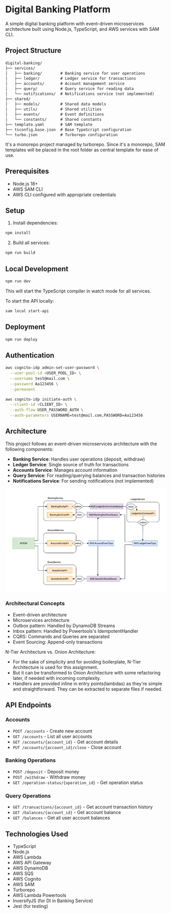 # Digital Banking Platform

A simple digital banking platform with event-driven microservices architecture built using Node.js, TypeScript, and AWS services with SAM CLI.

## Project Structure

```
digital-banking/
├── services/
│   ├── banking/        # Banking service for user operations
│   ├── ledger/         # Ledger service for transactions
│   ├── accounts/       # Account management service
│   ├── query/          # Query service for reading data
│   └── notifications/  # Notifications service (not implemented)
├── shared/
│   ├── models/         # Shared data models
│   ├── utils/          # Shared utilities
│   ├── events/         # Event definitions
│   └── constants/      # Shared constants
├── template.yaml       # SAM template
├── tsconfig.base.json  # Base TypeScript configuration
└── turbo.json          # Turborepo configuration
```

It's a monorepo project managed by turborepo.
Since it's a monorepo, SAM templates will be placed in the root folder as central template for ease of use.

## Prerequisites

- Node.js 18+
- AWS SAM CLI
- AWS CLI configured with appropriate credentials

## Setup

1. Install dependencies:

```bash
npm install
```

2. Build all services:

```bash
npm run build
```

## Local Development

```bash
npm run dev
```

This will start the TypeScript compiler in watch mode for all services.

To start the API locally:

```bash
sam local start-api
```

## Deployment

```bash
npm run deploy
```

## Authentication

```bash
aws cognito-idp admin-set-user-password \
  --user-pool-id <USER_POOL_ID> \
  --username test@mail.com \
  --password Aa123456 \
  --permanent
```

```bash
aws cognito-idp initiate-auth \
  --client-id <CLIENT_ID> \
  --auth-flow USER_PASSWORD_AUTH \
  --auth-parameters USERNAME=test@mail.com,PASSWORD=Aa123456
```

## Architecture

This project follows an event-driven microservices architecture with the following components:

- **Banking Service**: Handles user operations (deposit, withdraw)
- **Ledger Service**: Single source of truth for transactions
- **Accounts Service**: Manages account information
- **Query Service**: For reading/querying balances and transaction histories
- **Notifications Service**: For sending notifications (not implemented)

![Event Driven Architecture](./docs/EDA.png)

### Architectural Concepts 

- Event-driven architecture
- Microservices architecture
- Outbox pattern: Handled by DynamoDB Streams
- Inbox pattern: Handled by Powertools's IdempotentHandler
- CQRS: Commands and Queries are separated
- Event Sourcing: Append-only transactions

N-Tier Architecture vs. Onion Architecture:
- For the sake of simplicity and for avoiding boilerplate, N-Tier Architecture is used for this assignment.
- But it can be transformed to Onion Architecture with some refactoring later, if needed with incoming complexity.
- Handlers are provided inline in entry points(lambdas) as they're simple and straightforward. They can be extracted to separate files if needed.

## API Endpoints

### Accounts
- `POST /accounts` - Create new account
- `GET /accounts` - List all user accounts
- `GET /accounts/{account_id}` - Get account details
- `PUT /accounts/{account_id}/close` - Close account

### Banking Operations
- `POST /deposit` - Deposit money
- `POST /withdraw` - Withdraw money
- `GET /operation-status/{operation_id}` - Get operation status

### Query Operations
- `GET /transactions/{account_id}` - Get account transaction history
- `GET /balances/{account_id}` - Get account balance
- `GET /balances` - Get all user account balances

## Technologies Used

- TypeScript
- Node.js
- AWS Lambda
- AWS API Gateway
- AWS DynamoDB
- AWS SQS
- AWS Cognito
- AWS SAM
- Turborepo
- AWS Lambda Powertools
- InversifyJS (for DI in Banking Service)
- Jest (for testing)
